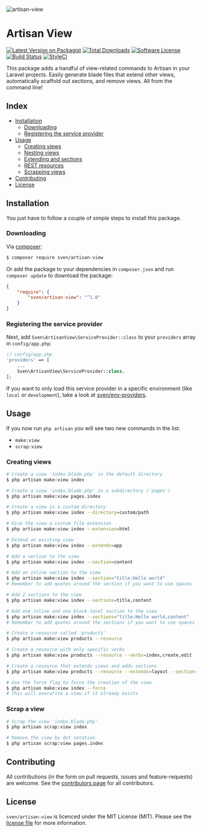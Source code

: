 ![artisan-view](https://cloud.githubusercontent.com/assets/11269635/14457826/a3bde82a-00ad-11e6-8161-0c218937156a.jpg)

# Artisan View

[![Latest Version on Packagist][ico-version]][link-packagist]
[![Total Downloads][ico-downloads]][link-downloads]
[![Software License][ico-license]](LICENSE.md)
[![Build Status][ico-circleci]][link-circleci]
[![StyleCI][ico-styleci]][link-styleci]

This package adds a handful of view-related commands to Artisan in your Laravel
projects. Easily generate blade files that extend other views, automatically
scaffold out sections, and remove views. All from the command line!

## Index
- [Installation](#installation)
  - [Downloading](#downloading)
  - [Registering the service provider](#registering-the-service-provider)
- [Usage](#usage)
  - [Creating views](#creating-views)
  - [Nesting views](#nesting-views)
  - [Extending and sections](#extending-and-sections)
  - [REST resources](#rest-resources)
  - [Scrapping views](#scrapping-views)
- [Contributing](#contributing)
- [License](#license)

## Installation
You just have to follow a couple of simple steps to install this package.

### Downloading
Via [composer](http://getcomposer.org):

```bash
$ composer require sven/artisan-view
```

Or add the package to your dependencies in `composer.json` and run
`composer update` to download the package:

```json
{
    "require": {
        "sven/artisan-view": "^1.0"
    }
}
```

### Registering the service provider
Next, add `Sven\ArtisanView\ServiceProvider::class` to your `providers` array in `config/app.php`:

```php
// config/app.php
'providers' => [
    ...
    Sven\ArtisanView\ServiceProvider::class,
];
```

If you want to only load this service provider in a specific environment (like `local` or `development`),
take a look at [sven/env-providers](https://github.com/svenluijten/env-providers).

## Usage
If you now run `php artisan` you will see two new commands in the list:
- `make:view`
- `scrap:view`

### Creating views
```bash
# Create a view 'index.blade.php' in the default directory
$ php artisan make:view index

# Create a view 'index.blade.php' in a subdirectory ('pages')
$ php artisan make:view pages.index

# Create a view in a custom directory
$ php artisan make:view index --directory=custom/path

# Give the view a custom file extension
$ php artisan make:view index --extension=html

# Extend an existing view
$ php artisan make:view index --extends=app

# Add a section to the view
$ php artisan make:view index --section=content

# Add an inline section to the view
$ php artisan make:view index --section="title:Hello world"
# Remember to add quotes around the section if you want to use spaces

# Add 2 sections to the view
$ php artisan make:view index --sections=title,content

# Add one inline and one block-level section to the view
$ php artisan make:view index --sections="title:Hello world,content"
# Remember to add quotes around the sections if you want to use spaces

# Create a resource called 'products'
$ php artisan make:view products --resource

# Create a resource with only specific verbs
$ php artisan make:view products --resource --verbs=index,create,edit

# Create a resource that extends views and adds sections
$ php artisan make:view products --resource --extends=layout --sections=foo,bar

# Use the force flag to force the creation of the view
$ php artisan make:view index --force
# This will overwrite a view if it already exists
```

### Scrap a view
```bash
# Scrap the view 'index.blade.php'
$ php artisan scrap:view index

# Remove the view by dot notation
$ php artisan scrap:view pages.index
```

## Contributing
All contributions (in the form on pull requests, issues and feature-requests) are
welcome. See the [contributors page](../../graphs/contributors) for all contributors.

## License
`sven/artisan-view` is licenced under the MIT License (MIT). Please see the
[license file](LICENSE.md) for more information.

[ico-version]: https://img.shields.io/packagist/v/sven/artisan-view.svg?style=flat-square
[ico-license]: https://img.shields.io/badge/license-MIT-green.svg?style=flat-square
[ico-downloads]: https://img.shields.io/packagist/dt/sven/artisan-view.svg?style=flat-square
[ico-circleci]: https://img.shields.io/circleci/project/github/svenluijten/artisan-view.svg?style=flat-square
[ico-styleci]: https://styleci.io/repos/56054783/shield

[link-packagist]: https://packagist.org/packages/sven/artisan-view
[link-downloads]: https://packagist.org/packages/sven/artisan-view
[link-circleci]: https://circleci.com/gh/svenluijten/artisan-view
[link-styleci]: https://styleci.io/repos/56054783
